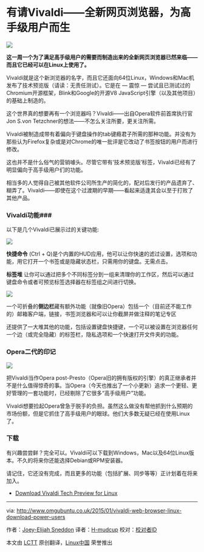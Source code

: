 有请Vivaldi——全新网页浏览器，为高手级用户而生
================================================================================
![](http://www.omgubuntu.co.uk/wp-content/uploads/2015/01/Screen-Shot-2015-01-27-at-17.36.jpg)

**这一周一个为了满足高手级用户的需要而制造出来的全新网页浏览器已然来临——而且它已经可以在Linux上使用了。**

Vivaldi就是这个新浏览器的名字，而且它还面向64位Linux，Windows和Mac机发布了技术预览版（请读：无责任测试）。它是在 — 震惊 — 尝试且已测试过的Chromium开源框架，Blink和Google的开源V8 JavaScript引擎（以及其他项目）的基础上制造的。

这个世界真的想要再有一个浏览器吗？Vivaldi——出自Opera软件前首席执行官Jon S.von Tetzchner的想法——不怎么关注所要，更关注所需。

Vivaldi被制造成带有着偏向于键盘操作的tab键瘾君子所需的那种功能。并没有为那些认为Firefox复杂或是对Chrome的唯一批评是它改动了书签按钮的用户而进行修改。

这也并不是什么俗气的营销噱头。尽管它带有‘技术预览版’标签，Vivaldi已经有了明显偏向于高手级用户们的功能。

相当多的人觉得自己被其他软件公司所生产的简化的，配对后发行的产品遗弃了、糊弄了。Vivaldi——即使在这个过渡期的早期——看起来适逢其会以至于打败了其他产品。

### Vivaldi功能###

以下是几个Vivaldi已展示过的关键功能:

![](http://www.omgubuntu.co.uk/wp-content/uploads/2015/01/quick.jpg)

**快捷命令** (Ctrl + Q)是个内置的HUD应用，他可以让你快速的滤过设置，选项和功能，用它打开一个书签或是隐藏状态栏，只需用你的键盘。无需点击。

**标签堆** 让你可以通过把多个不同标签分到一组来清理你的工作区，然后可以通过键盘命令或者可预览标签选择器在标签组之间进行切换。

![](http://www.omgubuntu.co.uk/wp-content/uploads/2015/01/tab-stacks.jpg)

一个可折叠的**侧边栏**藏有额外功能（就像旧Opera）包括一个（目前还不能工作的）邮箱客户端，链接，书签浏览器和可以让你截屏并做注释的笔记专区

还提供了一大堆其他的功能，包括设置键盘快捷键，一个可以被设置在浏览器任何一个边（或完全隐藏）的标签栏，隐私选项和一个快速打开文件夹的功能。

### Opera二代的印记 ###

![](http://www.omgubuntu.co.uk/wp-content/uploads/2015/01/vivaldi-settings-in-ubuntu-750x434.jpg)

把Vivaldi当作Opera post-Presto（Opera旧的拥有版权的引擎）的真正继承者并不是什么值得惊奇的事。当Opera（今天也推出了一个小更新）追求一个更轻、更好管理的一套功能时，已经剔除了它很多“高手级用户”功能。

Vivaldi想要捡起Opera曾急于脱手的负担。虽然这么做没有帮他抓到什么预期的市场份额，但是它抓住了高手级用户的眼球。他们大多数无疑已经在使用Linux了。

### 下载 ###

有兴趣尝尝鲜？完全可以。Vivaldi可以下载到Windows，Mac以及64位Linux版本。不久的将来你还能选择Debian或RPM安装器。

请记住，它还没有完成，而且更多的功能（包括扩展、同步等等）正计划着在将来加入。

- [Download Vivaldi Tech Preview for Linux][1]

--------------------------------------------------------------------------------

via: http://www.omgubuntu.co.uk/2015/01/vivaldi-web-browser-linux-download-power-users

作者：[Joey-Elijah Sneddon][a]
译者：[H-mudcup](https://github.com/H-mudcup)
校对：[校对者ID](https://github.com/校对者ID)

本文由 [LCTT](https://github.com/LCTT/TranslateProject) 原创翻译，[Linux中国](http://linux.cn/) 荣誉推出

[a]:https://plus.google.com/117485690627814051450/?rel=author
[1]:https://vivaldi.com/#Download
